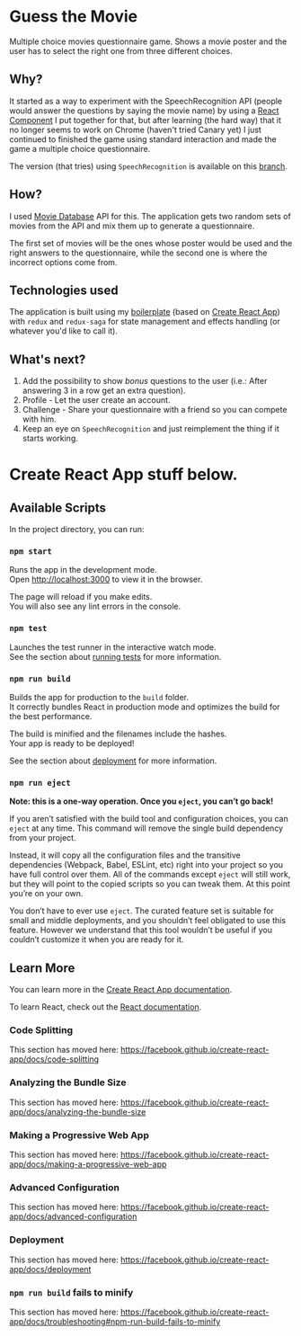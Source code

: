 # Guess the Movie

Multiple choice movies questionnaire game. Shows a movie poster and the user has to select the right one from three different choices.

## Why?

It started as a way to experiment with the SpeechRecognition API (people would answer the questions by saying the movie name) by using a [React Component](https://github.com/loqtor/react-speech-recognizer) I put together for that, but after learning (the hard way) that it no longer seems to work on Chrome (haven't tried Canary yet) I just continued to finished the game using standard interaction and made the game a multiple choice questionnaire.

The version (that tries) using `SpeechRecognition` is available on this [branch](https://github.com/loqtor/guess-the-movie/tree/feature/speech-recognition-local).

## How?

I used [Movie Database](https://www.themoviedb.org/) API for this. The application gets two random sets of movies from the API and mix them up to generate a questionnaire.

The first set of movies will be the ones whose poster would be used and the right answers to the questionnaire, while the second one is where the incorrect options come from.

## Technologies used

The application is built using my [boilerplate](https://github.com/loqtor/react-boilerplate) (based on [Create React App](https://github.com/facebook/create-react-app)) with `redux` and `redux-saga` for state management and effects handling (or whatever you'd like to call it).

## What's next?

1. Add the possibility to show _bonus_ questions to the user (i.e.: After answering 3 in a row get an extra question).
2. Profile - Let the user create an account.
3. Challenge - Share your questionnaire with a friend so you can compete with him.
4. Keep an eye on `SpeechRecognition` and just reimplement the thing if it starts working.

# Create React App stuff below.

## Available Scripts

In the project directory, you can run:

### `npm start`

Runs the app in the development mode.<br />
Open [http://localhost:3000](http://localhost:3000) to view it in the browser.

The page will reload if you make edits.<br />
You will also see any lint errors in the console.

### `npm test`

Launches the test runner in the interactive watch mode.<br />
See the section about [running tests](https://facebook.github.io/create-react-app/docs/running-tests) for more information.

### `npm run build`

Builds the app for production to the `build` folder.<br />
It correctly bundles React in production mode and optimizes the build for the best performance.

The build is minified and the filenames include the hashes.<br />
Your app is ready to be deployed!

See the section about [deployment](https://facebook.github.io/create-react-app/docs/deployment) for more information.

### `npm run eject`

**Note: this is a one-way operation. Once you `eject`, you can’t go back!**

If you aren’t satisfied with the build tool and configuration choices, you can `eject` at any time. This command will remove the single build dependency from your project.

Instead, it will copy all the configuration files and the transitive dependencies (Webpack, Babel, ESLint, etc) right into your project so you have full control over them. All of the commands except `eject` will still work, but they will point to the copied scripts so you can tweak them. At this point you’re on your own.

You don’t have to ever use `eject`. The curated feature set is suitable for small and middle deployments, and you shouldn’t feel obligated to use this feature. However we understand that this tool wouldn’t be useful if you couldn’t customize it when you are ready for it.

## Learn More

You can learn more in the [Create React App documentation](https://facebook.github.io/create-react-app/docs/getting-started).

To learn React, check out the [React documentation](https://reactjs.org/).

### Code Splitting

This section has moved here: https://facebook.github.io/create-react-app/docs/code-splitting

### Analyzing the Bundle Size

This section has moved here: https://facebook.github.io/create-react-app/docs/analyzing-the-bundle-size

### Making a Progressive Web App

This section has moved here: https://facebook.github.io/create-react-app/docs/making-a-progressive-web-app

### Advanced Configuration

This section has moved here: https://facebook.github.io/create-react-app/docs/advanced-configuration

### Deployment

This section has moved here: https://facebook.github.io/create-react-app/docs/deployment

### `npm run build` fails to minify

This section has moved here: https://facebook.github.io/create-react-app/docs/troubleshooting#npm-run-build-fails-to-minify
